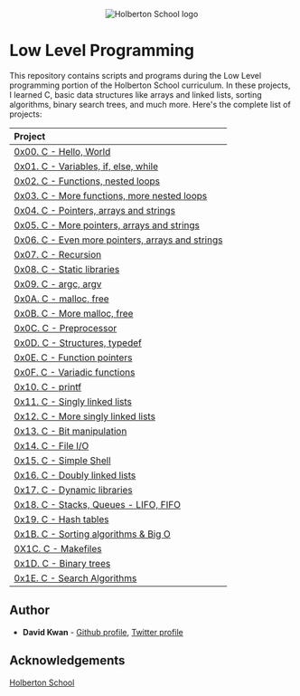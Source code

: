 <p align="center">
  <img src="http://www.holbertonschool.com/holberton-logo.png"
       alt="Holberton School logo"
  >
</p>

# Low Level Programming

This repository contains scripts and programs during the Low Level programming portion of the Holberton School curriculum. In these projects, I learned C, basic data structures like arrays and linked lists, sorting algorithms, binary search trees, and much more. Here's the complete list of projects:

| Project |
| :--- |
| [0x00. C - Hello, World](./0x00-hello_world)
| [0x01. C - Variables, if, else, while](./0x01-variables_if_else_while)
| [0x02. C - Functions, nested loops](./0x02-functions_nested_loops)
| [0x03. C - More functions, more nested loops](./0x03-more_functions_nested_loops)
| [0x04. C - Pointers, arrays and strings](./0x04-pointers_arrays_strings)
| [0x05. C - More pointers, arrays and strings](./0x05-pointers_arrays_strings)
| [0x06. C - Even more pointers, arrays and strings](./0x06-pointers_arrays_strings)
| [0x07. C - Recursion](./0x07-recursion)
| [0x08. C - Static libraries](./0x08-static_libraries)
| [0x09. C - argc, argv](./0x09-argc_argv)
| [0x0A. C - malloc, free](./0x0A-malloc_free)
| [0x0B. C - More malloc, free](./0x0B-more_malloc_free)
| [0x0C. C - Preprocessor](./0x0C-preprocessor)
| [0x0D. C - Structures, typedef](./0x0D-structures_typedef)
| [0x0E. C - Function pointers](./0x0E-function_pointers)
| [0x0F. C - Variadic functions](./0x0F-variadic_functions)
| [0x10. C - printf](https://github.com/tuvo1106/printf/)
| [0x11. C - Singly linked lists](./0x11-singly_linked_lists)
| [0x12. C - More singly linked lists](./0x12-more_singly_linked_lists)
| [0x13. C - Bit manipulation](./0x13-bit_manipulation)
| [0x14. C - File I/O](./0x14-file_io)
| [0x15. C - Simple Shell](https://github.com/tuvo1106/simple_shell/)
| [0x16. C - Doubly linked lists](./0x16-doubly_linked_lists)
| [0x17. C - Dynamic libraries](./0x17-dynamic_libraries)
| [0x18. C - Stacks, Queues - LIFO, FIFO](https://github.com/tuvo1106/monty/)
| [0x19. C - Hash tables](./0x19-hash_tables)
| [0x1B. C - Sorting algorithms & Big O](./0x1B-sorting_algorithms)
| [0X1C. C - Makefiles](./0x1C-makefiles)
| [0x1D. C - Binary trees](https://github.com/tuvo1106/0x1D-binary_trees)
| [0x1E. C - Search Algorithms](./0x1E-search_algorithms)

## Author
* **David Kwan** - [Github profile](https://github.com/dwkwan), [Twitter profile](https://twitter.com/davidwkwan)

## Acknowledgements
[Holberton School](https://www.holbertonschool.com/)
